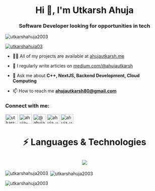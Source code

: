 <h1 align="center">Hi 👋, I'm Utkarsh Ahuja</h1>
<h3 align="center">Software Developer looking for opportunities in tech</h3>

<p align="left"> <img src="https://komarev.com/ghpvc/?username=utkarshahuja2003&label=Profile%20views&color=0e75b6&style=flat" alt="utkarshahuja2003" /> </p>

<p align="left"> <a href="https://twitter.com/utkarshahuja03" target="blank"><img src="https://img.shields.io/twitter/follow/utkarshahuja03?logo=twitter&style=for-the-badge" alt="utkarshahuja03" /></a> </p>


- 👨‍💻 All of my projects are available at [ahujautkarsh.me](https://ahujautkarsh.me)

- 📝 I regularly write articles on [medium.com/@ahujautkarsh](https://medium.com/@ahujautkarsh)

- 💬 Ask me about **C++, NextJS, Backend Development, Cloud Computing**

- 📫 How to reach me **ahujautkarsh80@gmail.com**

<h3 align="left">Connect with me:</h3>
<p align="left">
<a href="https://twitter.com/utkarshahuja03" target="blank"><img align="center" src="https://raw.githubusercontent.com/rahuldkjain/github-profile-readme-generator/master/src/images/icons/Social/twitter.svg" alt="utkarshahuja03" height="30" width="40" /></a>
<a href="https://linkedin.com/in/ahuja-utkarsh" target="blank"><img align="center" src="https://raw.githubusercontent.com/rahuldkjain/github-profile-readme-generator/master/src/images/icons/Social/linked-in-alt.svg" alt="ahuja-utkarsh" height="30" width="40" /></a>
<a href="https://medium.com/@ahujautkarsh" target="blank"><img align="center" src="https://raw.githubusercontent.com/rahuldkjain/github-profile-readme-generator/master/src/images/icons/Social/medium.svg" alt="@ahujautkarsh" height="30" width="40" /></a>
<a href="https://codeforces.com/profile/ahuja_utkarsh" target="blank"><img align="center" src="https://raw.githubusercontent.com/rahuldkjain/github-profile-readme-generator/master/src/images/icons/Social/codeforces.svg" alt="ahuja_utkarsh" height="30" width="40" /></a>
<a href="https://www.leetcode.com/ahuja_utkarsh" target="blank"><img align="center" src="https://raw.githubusercontent.com/rahuldkjain/github-profile-readme-generator/master/src/images/icons/Social/leet-code.svg" alt="ahuja_utkarsh" height="30" width="40" /></a>
</p>

<!-- Language & Technology -->
<h1 align = "center">⚡ Languages & Technologies</h1>
<h2 align="center">
<img src="https://skillicons.dev/icons?i=c,cpp,cmake,javascript,typescript,react,next,django,php,nodejs,express,mongo,aws,html,css,nginx,tailwind,git,github,githubactions,linux,bash,appwrite,docker">
</h2>

<p><img align="left" src="https://github-readme-stats.vercel.app/api/top-langs?username=utkarshahuja2003&show_icons=true&locale=en&layout=compact" alt="utkarshahuja2003" /></p>

<p>&nbsp;<img align="center" src="https://github-readme-stats.vercel.app/api?username=utkarshahuja2003&show_icons=true&locale=en" alt="utkarshahuja2003" /></p>

<p><img align="center" src="https://github-readme-streak-stats.herokuapp.com/?user=utkarshahuja2003&" alt="utkarshahuja2003" /></p>
